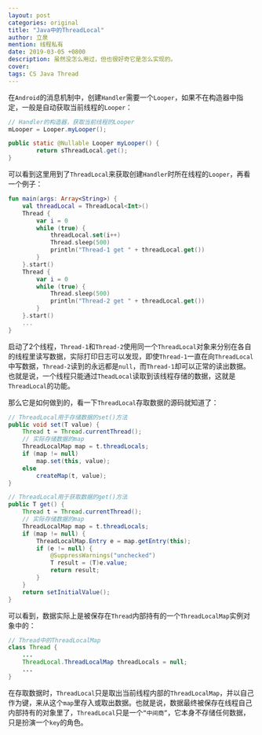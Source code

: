 ```yaml
---
layout: post
categories: original
title: "Java中的ThreadLocal"
author: 立泉
mention: 线程私有
date: 2019-03-05 +0800
description: 虽然没怎么用过，但也很好奇它是怎么实现的。
cover: 
tags: CS Java Thread
---
```


在`Android`的消息机制中，创建`Handler`需要一个`Looper`，如果不在构造器中指定，一般是自动获取当前线程的`Looper`：

```java
// Handler的构造器，获取当前线程的Looper
mLooper = Looper.myLooper();

public static @Nullable Looper myLooper() {
        return sThreadLocal.get();
}
```

可以看到这里用到了`ThreadLocal`来获取创建`Handler`时所在线程的`Looper`，再看一个例子：

```kotlin
fun main(args: Array<String>) {
    val threadLocal = ThreadLocal<Int>()
    Thread {
        var i = 0
        while (true) {
            threadLocal.set(i++)
            Thread.sleep(500)
            println("Thread-1 get " + threadLocal.get())
        }
    }.start()
    Thread {
        var i = 0
        while (true) {
            Thread.sleep(500)
            println("Thread-2 get " + threadLocal.get())
        }
    }.start()
    ...
}
```

启动了2个线程，`Thread-1`和`Thread-2`使用同一个`ThreadLocal`对象来分别在各自的线程里读写数据，实际打印日志可以发现，即使`Thread-1`一直在向`ThreadLocal`中写数据，`Thread-2`读到的永远都是`null`，而`Thread-1`却可以正常的读出数据。也就是说，一个线程只能通过`TheadLocal`读取到该线程存储的数据，这就是`ThreadLocal`的功能。

那么它是如何做到的，看一下`ThreadLocal`存取数据的源码就知道了：

```java
// ThreadLocal用于存储数据的set()方法
public void set(T value) {
    Thread t = Thread.currentThread();
    // 实际存储数据的map
    ThreadLocalMap map = t.threadLocals;
    if (map != null)
        map.set(this, value);
    else
        createMap(t, value);
}

// ThreadLocal用于获取数据的get()方法
public T get() {
    Thread t = Thread.currentThread();
    // 实际存储数据的map
    ThreadLocalMap map = t.threadLocals;
    if (map != null) {
        ThreadLocalMap.Entry e = map.getEntry(this);
        if (e != null) {
            @SuppressWarnings("unchecked")
            T result = (T)e.value;
            return result;
        }
    }
    return setInitialValue();
}
```

可以看到，数据实际上是被保存在`Thread`内部持有的一个`ThreadLocalMap`实例对象中的：

```java
// Thread中的ThreadLocalMap
class Thread {
    ...
    ThreadLocal.ThreadLocalMap threadLocals = null;
    ...
}
```

在存取数据时，`ThreadLocal`只是取出当前线程内部的`ThreadLocalMap`，并以自己作为键，来从这个`map`里存入或取出数据。也就是说，数据最终被保存在线程自己内部持有的对象里了，`ThreadLocal`只是一个`“中间商”`，它本身不存储任何数据，只是扮演一个`key`的角色。